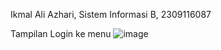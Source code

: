 Ikmal Ali Azhari, Sistem Informasi B, 2309116087

Tampilan Login ke menu
![image](https://github.com/user-attachments/assets/869ab788-d8ba-4cb5-b1d6-a8f53a85bd82)
